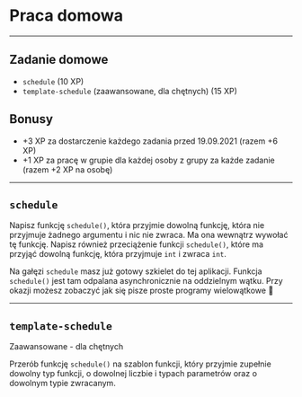 <!-- .slide: data-background="#111111" -->

# Praca domowa

___
<!-- .slide: style="font-size: 0.8em" -->
## Zadanie domowe

* `schedule` (10 XP)
* `template-schedule` (zaawansowane, dla chętnych) (15 XP)

## Bonusy

* +3 XP za dostarczenie każdego zadania przed 19.09.2021 (razem +6 XP)
* +1 XP za pracę w grupie dla każdej osoby z grupy za każde zadanie (razem +2 XP na osobę)

___

## `schedule`

Napisz funkcję `schedule()`, która przyjmie dowolną funkcję, która nie przyjmuje żadnego argumentu i nic nie zwraca. Ma ona wewnątrz wywołać tę funkcję.
Napisz również przeciążenie funkcji `schedule()`, które ma przyjąć dowolną funkcję, która przyjmuje `int` i zwraca `int`.

Na gałęzi `schedule` masz już gotowy szkielet do tej aplikacji. Funkcja `schedule()` jest tam odpalana asynchronicznie na oddzielnym wątku. Przy okazji możesz zobaczyć jak się pisze proste programy wielowątkowe 🙂

___

## `template-schedule`

Zaawansowane - dla chętnych

Przerób funkcję `schedule()` na szablon funkcji, który przyjmie zupełnie dowolny typ funkcji, o dowolnej liczbie i typach parametrów oraz o dowolnym typie zwracanym.
